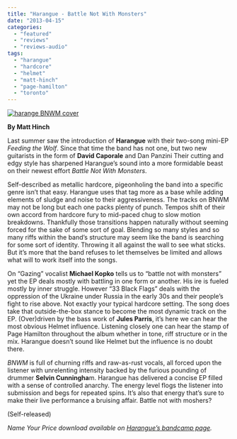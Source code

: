 ```yaml
---
title: "Harangue - Battle Not With Monsters"
date: "2013-04-15"
categories: 
  - "featured"
  - "reviews"
  - "reviews-audio"
tags: 
  - "harangue"
  - "hardcore"
  - "helmet"
  - "matt-hinch"
  - "page-hamilton"
  - "toronto"
---
```


[![harange BNWM cover](http://www.hellbound.ca/wp-content/uploads/2013/04/harange-BNWM-cover.jpg)](http://www.hellbound.ca/wp-content/uploads/2013/04/harange-BNWM-cover.jpg)

**By Matt Hinch**

Last summer saw the introduction of **Harangue** with their two-song mini-EP _Feeding the Wolf_. Since that time the band has not one, but two new guitarists in the form of **David Caporale** and Dan Panzini Their cutting and edgy style has sharpened Harangue’s sound into a more formidable beast on their newest effort _Battle Not With Monsters_.

Self-described as metallic hardcore, pigeonholing the band into a specific genre isn’t that easy. Harangue uses that tag more as a base while adding elements of sludge and noise to their aggressiveness. The tracks on BNWM may not be long but each one packs plenty of punch. Tempos shift of their own accord from hardcore fury to mid-paced chug to slow motion breakdowns. Thankfully those transitions happen naturally without seeming forced for the sake of some sort of goal. Blending so many styles and so many riffs within the band’s structure may seem like the band is searching for some sort of identity. Throwing it all against the wall to see what sticks. But it’s more that the band refuses to let themselves be limited and allows what will to work itself into the songs.

On “Gazing” vocalist **Michael Kopko** tells us to “battle not with monsters” yet the EP deals mostly with battling in one form or another. His ire is fueled mostly by inner struggle. However “33 Black Flags” deals with the oppression of the Ukraine under Russia in the early 30s and their people’s fight to rise above. Not exactly your typical hardcore setting. The song does take that outside-the-box stance to become the most dynamic track on the EP. (Over)driven by the bass work of **Jules Parris**, it’s here we can hear the most obvious Helmet influence. Listening closely one can hear the stamp of Page Hamilton throughout the album whether in tone, riff structure or in the mix. Harangue doesn’t sound like Helmet but the influence is no doubt there.

_BNWM_ is full of churning riffs and raw-as-rust vocals, all forced upon the listener with unrelenting intensity backed by the furious pounding of drummer **Selvin Cunningha**m. Harangue has delivered a concise EP filled with a sense of controlled anarchy. The energy level flogs the listener into submission and begs for repeated spins. It’s also that energy that’s sure to make their live performance a bruising affair. Battle not with moshers?

(Self-released)

_Name Your Price download available on [Harangue’s bandcamp page](http://harangue.bandcamp.com/album/battle-not-with-monsters)._
